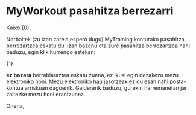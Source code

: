 # MyWorkout pasahitza berrezarri

Kaixo {0},

Norbaitek (zu izan zarela espero dugu) MyTraining konturako pasahitza berrezartzea eskatu du. izan bazenu eta zure pasahitza berrezartzea nahi baduzu, egin klik hurrengo estekan:

{1}

**ez bazara** berrabiaraztea eskatu zuena, ez ikusi egin dezakezu mezu elektroniko honi. Mezu elektroniko hau jasotzeak ez du esan nahi posta-kontua arriskuan dagoenik. Galderarik baduzu, gurekin harremanetan jar zaitezke mezu honi erantzunez.

Onena,